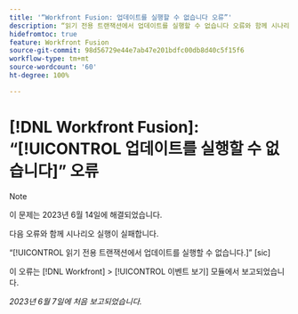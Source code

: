 ```yaml
---
title: '“Workfront Fusion: 업데이트를 실행할 수 없습니다 오류”'
description: “읽기 전용 트랜잭션에서 업데이트를 실행할 수 없습니다 오류와 함께 시나리오 실행이 실패합니다.”
hidefromtoc: true
feature: Workfront Fusion
source-git-commit: 98d56729e44e7ab47e201bdfc00db8d40c5f15f6
workflow-type: tm+mt
source-wordcount: '60'
ht-degree: 100%

---
```



# [!DNL Workfront Fusion]: “[!UICONTROL 업데이트를 실행할 수 없습니다]” 오류

>[!NOTE]
>
>이 문제는 2023년 6월 14일에 해결되었습니다.

다음 오류와 함께 시나리오 실행이 실패합니다.

“[!UICONTROL 읽기 전용 트랜잭션에서 업데이트를 실행할 수 없습니다.]” [sic]

이 오류는 [!DNL Workfront] > [!UICONTROL 이벤트 보기] 모듈에서 보고되었습니다.

_2023년 6월 7일에 처음 보고되었습니다._

